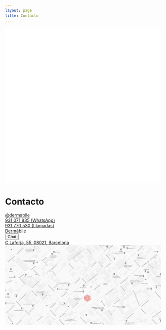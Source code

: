 ```yaml
---
layout: page
title: Contacto
---
```


<div class="bg-rose relative">
  <div class="absolute h-full w-full overflow-hidden hidden md:block">
    <div class="absolute -bottom-1/2 md:-left-full xl:-left-2/3 2xl:-left-1/2">
      <img src="/assets/images/graphic-white.svg" class="w-1280">
    </div>
  </div>
  <div class="py-12 px-4 md:py-24 md:max-w-screen-md md:mx-auto relative z-10">
    <h1 class="text-4xl text-center tracking-tight mb-8 lg:mb-12 xl:mb-16 sm:text-5xl xl:text-6xl font-quincy">
      Contacto
    </h1>
    <div class="grid grid-cols-1 gap-1 sm:grid-cols-2 antialiased">
      <div class="relative rounded-lg bg-white px-6 py-5 shadow-sm flex items-center space-x-3">
        <div class="flex-shrink-0">
          <i class="fab fa-instagram fa-2x text-rose"></i>
        </div>
        <div class="flex-1 min-w-0 text-lg">
          <a href="https://instagram.com/dermabile" class="focus:outline-none">
            @dermabile
          </a>
        </div>
      </div>
      <div class="relative rounded-lg bg-white px-6 py-5 shadow-sm flex items-center space-x-3">
        <div class="flex-shrink-0">
          <i class="fab fa-whatsapp fa-2x text-rose"></i>
        </div>
        <div class="flex-1 min-w-0 text-lg">
          <a href="https://wa.me/34931071835" class="focus:outline-none">
            931 071 835
            <span class="text-sm text-gray-500">(WhatsApp)</span>
          </a>
        </div>
      </div>
      <div class="relative rounded-lg bg-white px-6 py-5 shadow-sm flex items-center space-x-3">
        <div class="flex-shrink-0">
          <i class="fal fa-phone-office fa-2x text-rose"></i>
        </div>
        <div class="flex-1 min-w-0 text-lg">
          <a href="tel:931770530" class="focus:outline-none">
            931 770 530
            <span class="text-sm text-gray-500">(Llamadas)</span>
          </a>
        </div>
      </div>
      <div class="relative rounded-lg bg-white px-6 py-5 shadow-sm flex items-center space-x-3">
        <div class="flex-shrink-0">
          <i class="fab fa-facebook fa-2x text-rose"></i>
        </div>
        <div class="flex-1 min-w-0 text-lg">
          <a href="https://www.facebook.com/dermabile" class="focus:outline-none">
            Dermábile
          </a>
        </div>
      </div>
      <div class="relative rounded-lg bg-white px-6 py-5 shadow-sm flex items-center space-x-3">
        <div class="flex-shrink-0">
          <i class="fal fa-comments fa-2x text-rose"></i>
        </div>
        <div class="flex-1 min-w-0 text-lg">
          <button class="inline-block w-full text-left" onclick="$crisp.push(['do', 'chat:open'])">
            Chat
          </button>
        </div>
      </div>
      <div class="relative rounded-lg bg-white px-6 py-5 shadow-sm flex items-center space-x-3">
        <div class="flex-shrink-0">
          <i class="fal fa-map-marker fa-2x text-rose"></i>
        </div>
        <div class="flex-1 min-w-0 text-lg">
          <a href="https://g.page/Dermabile" class="focus:outline-none">
            C Laforja, 55, 08021, Barcelona
          </a>
        </div>
      </div>
    </div>
  </div>
</div>

<div class="h-96 lg:h-200">
  <img class="w-full h-full object-cover"
      src="/assets/images/map.jpg" alt="">
</div>
